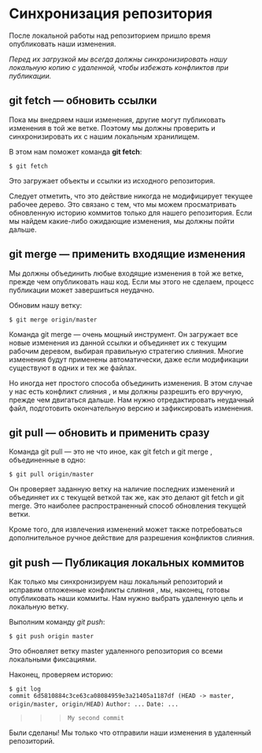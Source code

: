# Синхронизация репозитория

После локальной работы над репозиторием пришло время опубликовать наши изменения.

*Перед их загрузкой мы всегда должны синхронизировать нашу локальную копию с удаленной, чтобы избежать конфликтов при публикации.*

## git fetch — обновить ссылки

Пока мы внедряем наши изменения, другие могут публиковать изменения в той же ветке. Поэтому мы должны проверить и синхронизировать их с нашим локальным хранилищем.

В этом нам поможет команда **git fetch**:

`$ git fetch`

Это загружает объекты и ссылки из исходного репозитория.

Следует отметить, что это действие никогда не модифицирует текущее рабочее дерево. Это связано с тем, что мы можем просматривать обновленную историю коммитов только для нашего репозитория. Если мы найдем какие-либо ожидающие изменения, мы должны пойти дальше.

## git merge — применить входящие изменения

Мы должны объединить любые входящие изменения в той же ветке, прежде чем опубликовать наш код. Если мы этого не сделаем, процесс публикации может завершиться неудачно.

Обновим нашу ветку:

`$ git merge origin/master`

Команда git merge — очень мощный инструмент. Он загружает все новые изменения из данной ссылки и объединяет их с текущим рабочим деревом, выбирая правильную стратегию слияния. Многие изменения будут применены автоматически, даже если модификации существуют в одних и тех же файлах.

Но иногда нет простого способа объединить изменения. В этом случае у нас есть конфликт слияния , и мы должны разрешить его вручную, прежде чем двигаться дальше. Нам нужно отредактировать неудачный файл, подготовить окончательную версию и зафиксировать изменения.

## git pull — обновить и применить сразу

Команда git pull — это не что иное, как git fetch и git merge , объединенные в одно:

`$ git pull origin/master`

Он проверяет заданную ветку на наличие последних изменений и объединяет их с текущей веткой так же, как это делают git fetch и git merge. Это наиболее распространенный способ обновления текущей ветки.

Кроме того, для извлечения изменений может также потребоваться дополнительное ручное действие для разрешения конфликтов слияния.

## git push — Публикация локальных коммитов

Как только мы синхронизируем наш локальный репозиторий и исправим отложенные конфликты слияния , мы, наконец, готовы опубликовать наши коммиты. Нам нужно выбрать удаленную цель и локальную ветку.

Выполним команду *git push*:

`$ git push origin master`

Это обновляет ветку master удаленного репозитория со всеми локальными фиксациями.

Наконец, проверяем историю:

`$ git log`  
`commit 6d5810884c3ce63ca08084959e3a21405a1187df (HEAD -> master, origin/master, origin/HEAD)`
`Author: ...`
`Date: ...`  
>>>`My second commit`

Были сделаны! Мы только что отправили наши изменения в удаленный репозиторий.
